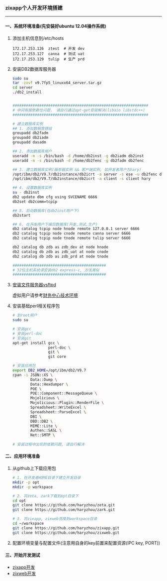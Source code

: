 ### zixapp个人开发环境搭建
- - -

#### 一、系统环境准备(先安装好ubuntu 12.04操作系统)

1. 添加主机信息到/etc/hosts

   ```
   172.17.253.126  ztest  # 开发 dev
   172.17.253.127  canna  # 测试 uat
   172.17.253.129  tulip  # 生产 prd
   ```
   
2. 安装DB2数据库服务器

   ```sh
   sudo su
   tar -zxvf v9.7fp5_linuxx64_server.tar.gz
   cd server
   ./db2_install
   
   
   #############################################################
   # 中间有报依赖性问题， 请自行通过apt-get安装解决(libaio libstdc++)
   #############################################################

   # 建立数据库实例
   ## 1. 添加数据管理组
   groupadd db2fadm
   groupadd db2iadm
   groupadd dasadm
   
   ## 2. 添加数据库用户
   useradd -m -s /bin/bash -d /home/db2inst -g db2iadm db2inst
   useradd -m -s /bin/bash -d /home/db2fenc -g db2fadm db2fenc
   
   ## 3. 建立数据库实例(服务器实例 && 客户端实例, 如开发者用户为hary)
   /opt/ibm/db2/V9.7/db2instance/db2icrt -a server -s ese -u db2fenc db2inst
   /opt/ibm/db2/V9.7/db2instance/db2icrt -a client -s client hary
   
   ## 4. 设置数据库实例
   su - db2inst
   db2 update dbm cfg using SVCENAME 6666
   db2set db2comm=tcpip
   
   ## 5. 启动数据库(在db2inst用户下)
   db2start
   
   ## 6. 在开发用户下编目数据库(开发,测试,生产)
   db2 catalog tcpip node hnode remote 127.0.0.1 server 6666
   db2 catalog tcpip node cnode remote canna server 6666
   db2 catalog tcpip node tnode remote tulip server 6666
   
   db2 catalog db zdb as zdb_dev at node hnode
   db2 catalog db zdb as zdb_uat at node cnode
   db2 catalog db zdb as zdb_prd at node tnode
   
   ##########################################
   # 32位主机系统请安装db2 express-c, 方法类似
   ##########################################
   ```
   
3. [安装文件服务器vsftpd](https://github.com/haryzhou/recipes/blob/master/vsftpd/CentOS_6.3_vsftp_配置及虚拟用户配置.md)

   虚拟用户请参考[财务中心技术环境](https://github.com/haryzhou/zixapp/blob/master/share/财务中心技术环境.md)

4. 安装基础perl相关程序包

   ```sh
   # 到root用户
   sudo su
   
   # 安装gcc
   # 安装perl-doc
   # 安装git
   apt-get install gcc \
                   perl-doc \
                   git \
                   git core
   
   # 安装应用包               
   export DB2_HOME=/opt/ibm/db2/V9.7
   cpan -i JSON::XS \
           Data::Dump \
           Data::Hexdumper \
           POE \
           POE::Component::MessageQueue \
           Mojolicious \
           Mojolicious::Plugin::RenderFile \
           Spreadsheet::WriteExcel \
           Spreadsheet::ParseExcel \
           DBI \
           DBD::DB2 \
           MIME::Lite \
           Authen::SASL \
           Net::SMTP \
           
   # 安装过程中出现的依赖问题, 请自行解决
   ```
   


#### 二、应用环境准备

1. 从github上下载应用包

   ```sh
   # 1. 在开发者HOME目录下建立开发目录
   mkdir -p opt
   mkdir -p workspace
   
   # 2. 将zeta, zark下载到opt目录下
   cd opt
   git clone https://github.com/haryzhou/zeta.git
   git clone https://github.com/haryzhou/zark.git
   
   # 3. 将zixapp, zixweb克隆到workspace目录
   cd ~/workspace
   git clone https://github.com/haryzhou/zixapp.git
   git clone https://github.com/haryzhou/zixweb.git
   
   ```
   
2. 配置环境变量与配置文件(注意用自身的key前置来配置资源(IPC key, PORT))


#### 三、开始开发测试
   - [zixapp开发](https://github.com/haryzhou/zixapp/blob/master/share/zixapp开发.md)
   - [zixweb开发](https://github.com/haryzhou/zixapp/blob/master/share/zixweb开发.md)
   
   


